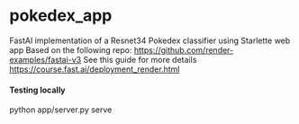 # pokedex_app
FastAI implementation of a Resnet34 Pokedex classifier using Starlette web app
Based on the following repo: https://github.com/render-examples/fastai-v3
See this guide for more details https://course.fast.ai/deployment_render.html

#### Testing locally
python app/server.py serve
